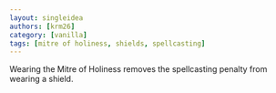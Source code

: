 ```yaml
---
layout: singleidea
authors: [krm26]
category: [vanilla]
tags: [mitre of holiness, shields, spellcasting]
---
```

Wearing the Mitre of Holiness removes the spellcasting penalty from wearing a
shield.
